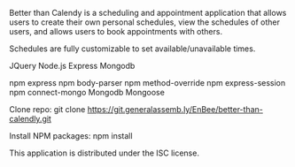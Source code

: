 <!-- Usage -->

Better than Calendy is a scheduling and appointment application that allows users to create their own personal schedules, view the schedules of other users, and allows users to book appointments with others.

Schedules are fully customizable to set available/unavailable times. 

<!-- Built With -->

JQuery
Node.js
Express
Mongodb

<!-- Prerequisites -->

npm express
npm body-parser
npm method-override
npm express-session
npm connect-mongo
Mongodb
Mongoose

<!-- Installation -->

Clone repo:
git clone https://git.generalassemb.ly/EnBee/better-than-calendly.git

Install NPM packages:
npm install



<!-- License -->

This application is distributed under the ISC license. 

